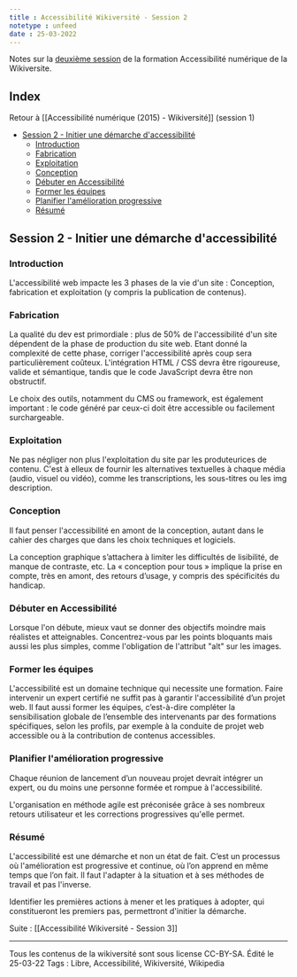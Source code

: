 ```yaml
---
title : Accessibilité Wikiversité - Session 2  
notetype : unfeed
date : 25-03-2022
---
```

Notes sur la [deuxième session](https://fr.wikiversity.org/wiki/Initier_une_demarche_d_accessibilite_numerique-notions_de_base#firstHeading) de la formation Accessibilité numérique de la Wikiversite.

## Index
Retour à [[Accessibilité numérique (2015) - Wikiversité]] (session 1)

<!-- TOC titleSize:2 tabSpaces:2 depthFrom:1 depthTo:3 withLinks:1 updateOnSave:1 orderedList:0 skip:1 title:0 charForUnorderedList:* -->
* [Session 2 - Initier une démarche d'accessibilité](#session-2---initier-une-démarche-daccessibilité)
  * [Introduction](#introduction)
  * [Fabrication](#fabrication)
  * [Exploitation](#exploitation)
  * [Conception](#conception)
  * [Débuter en Accessibilité](#débuter-en-accessibilité)
  * [Former les équipes](#former-les-équipes)
  * [Planifier l'amélioration progressive](#planifier-lamélioration-progressive)
  * [Résumé](#résumé)
<!-- /TOC -->

## Session 2 - Initier une démarche d'accessibilité
### Introduction
L'accessibilité web impacte les 3 phases de la vie d'un site : Conception, fabrication et exploitation (y compris la publication de contenus).

### Fabrication
La qualité du dev est primordiale : plus de 50% de l'accessibilité d'un site dépendent de la phase de production du site web. Etant donné la complexité de cette phase, corriger l'accessibilité après coup sera particulièrement coûteux.
L'intégration HTML / CSS devra être rigoureuse, valide et sémantique, tandis que le code JavaScript devra être non obstructif.

Le choix des outils, notamment du CMS ou framework, est également important : le code généré par ceux-ci doit être accessible ou facilement surchargeable.

### Exploitation
Ne pas négliger non plus l'exploitation du site par les produteurices de contenu. C'est à elleux de fournir les alternatives textuelles à chaque média (audio, visuel ou vidéo), comme les transcriptions, les sous-titres ou les img description.

### Conception
Il faut penser l'accessibilité en amont de la conception, autant dans le cahier des charges que dans les choix techniques et logiciels.

La conception graphique s’attachera à limiter les difficultés de lisibilité, de manque de contraste, etc. La « conception pour tous » implique la prise en compte, très en amont, des retours d’usage, y compris des spécificités du handicap.

### Débuter en Accessibilité
Lorsque l'on débute, mieux vaut se donner des objectifs moindre mais réalistes et atteignables. Concentrez-vous par les points bloquants mais aussi les plus simples, comme l'obligation de l'attribut "alt" sur les images.

### Former les équipes
L'accessibilité est un domaine technique qui necessite une formation.
Faire intervenir un expert certifié ne suffit pas à garantir l'accessibilité d’un projet web. Il faut aussi former les équipes, c’est-à-dire compléter la sensibilisation globale de l’ensemble des intervenants par des formations spécifiques, selon les profils, par exemple à la conduite de projet web accessible ou à la contribution de contenus accessibles.

### Planifier l'amélioration progressive
Chaque réunion de lancement d’un nouveau projet devrait intégrer un expert, ou du moins une personne formée et rompue à l'accessibilité.

L'organisation en méthode agile est préconisée grâce à ses nombreux retours utilisateur et les corrections progressives qu'elle permet.

### Résumé
L'accessibilité est une démarche et non un état de fait. C’est un processus où l'amélioration est progressive et continue, où l’on apprend en même temps que l’on fait.
Il faut l'adapter à la situation et à ses méthodes de travail et pas l'inverse.

Identifier les premières actions à mener et les pratiques à adopter, qui constitueront les premiers pas, permettront d'initier la démarche.


Suite :  [[Accessibilité Wikiversité - Session 3]]

----
Tous les contenus de la wikiversité sont sous license CC-BY-SA.
Édité le 25-03-22
Tags : Libre, Accessibilité, Wikiversité, Wikipedia

